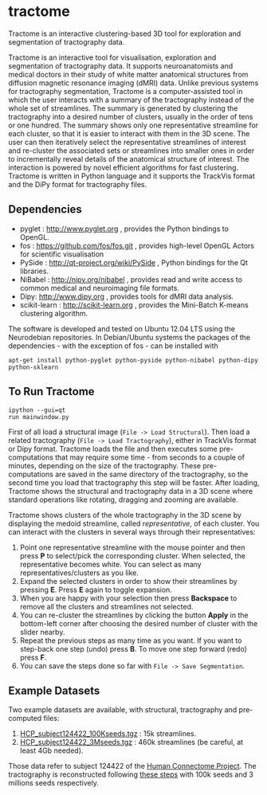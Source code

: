tractome
========

Tractome is an interactive clustering-based 3D tool for exploration and segmentation of tractography data.

Tractome is an interactive tool for visualisation, exploration and segmentation of tractography data. It supports neuroanatomists and medical doctors in their study of white matter anatomical structures from diffusion magnetic resonance imaging (dMRI) data. Unlike previous systems for tractography segmentation, Tractome is a computer-assisted tool in which the user interacts with a summary of the tractography instead of the whole set of streamlines. The summary is generated by clustering the tractography into a desired number of clusters, usually in the order of tens or one hundred. The summary shows only one representative streamline for each cluster, so that it is easier to interact with them in the 3D scene. The user can then iteratively select the representative streamlines of interest and re-cluster the associated sets or streamlines into smaller ones in order to incrementally reveal details of the anatomical structure of interest. The interaction is powered by novel efficient algorithms for fast clustering.  Tractome is written in Python language and it supports the TrackVis format and the DiPy format for tractography files.


Dependencies
------------

* pyglet : http://www.pyglet.org , provides the Python bindings to OpenGL.
* fos : https://github.com/fos/fos.git , provides high-level OpenGL Actors for scientific visualisation
* PySide : http://qt-project.org/wiki/PySide , Python bindings for the Qt libraries.
* NiBabel : http://nipy.org/nibabel , provides read and write access to common medical and neuroimaging file formats.
* Dipy: http://www.dipy.org , provides tools for dMRI data analysis.
* scikit-learn : http://scikit-learn.org , provides the Mini-Batch K-means clustering algorithm.

The software is developed and tested on Ubuntu 12.04 LTS using the Neurodebian repositories. In Debian/Ubuntu systems the packages of the dependencies - with the exception of fos - can be installed with
```
apt-get install python-pyglet python-pyside python-nibabel python-dipy python-sklearn
```


To Run Tractome
---------------
```
ipython --gui=qt
run mainwindow.py
```

First of all load a structural image (```File -> Load Structural```). Then load a related tractography (```File -> Load Tractography```), either in TrackVis format or Dipy format. Tractome loads the file and then executes some pre-computations that may require some time - from seconds to a couple of minutes, depending on the size of the tractography. These pre-computations are saved in the same directory of the tractography, so the second time you load that tractography this step will be faster. After loading, Tractome shows the structural and tractography data in a 3D scene where standard operations like rotating, dragging and zooming are available.

Tractome shows clusters of the whole tractography in the 3D scene by displaying the medoid streamline, called *representative*, of each cluster. You can interact with the clusters in several ways through their representatives:

1. Point one representative streamline with the mouse pointer and then press **P** to select/pick the corresponding cluster. When selected, the representative becomes white. You can select as many representatives/clusters as you like.
2. Expand the selected clusters in order to show their streamlines by pressing **E**. Press **E** again to toggle expansion.
3. When you are happy with your selection then press **Backspace** to remove all the clusters and streamlines not selected.
4. You can re-cluster the streamlines by clicking the button **Apply** in the bottom-left corner after choosing the desired number of cluster with the slider nearby.
5. Repeat the previous steps as many time as you want. If you want to step-back one step (undo) press **B**. To move one step forward (redo) press **F**.
6. You can save the steps done so far with ```File -> Save Segmentation```.


Example Datasets
----------------

Two example datasets are available, with structural, tractography and pre-computed files:

1. [HCP_subject124422_100Kseeds.tgz](http://nilab.cimec.unitn.it/nilab/hcp/HCP_subject124422_100Kseeds.tgz) : 15k streamlines.
2. [HCP_subject124422_3Mseeds.tgz](http://nilab.cimec.unitn.it/nilab/hcp/HCP_subject124422_3Mseeds.tgz) : 460k streamlines (be careful, at least 4Gb needed).

Those data refer to subject 124422 of the [Human Connectome Project](http://www.humanconnectome.org/). The tractography is reconstructed following [these steps](https://github.com/FBK-NILab) with 100k seeds and 3 millions seeds respectively.